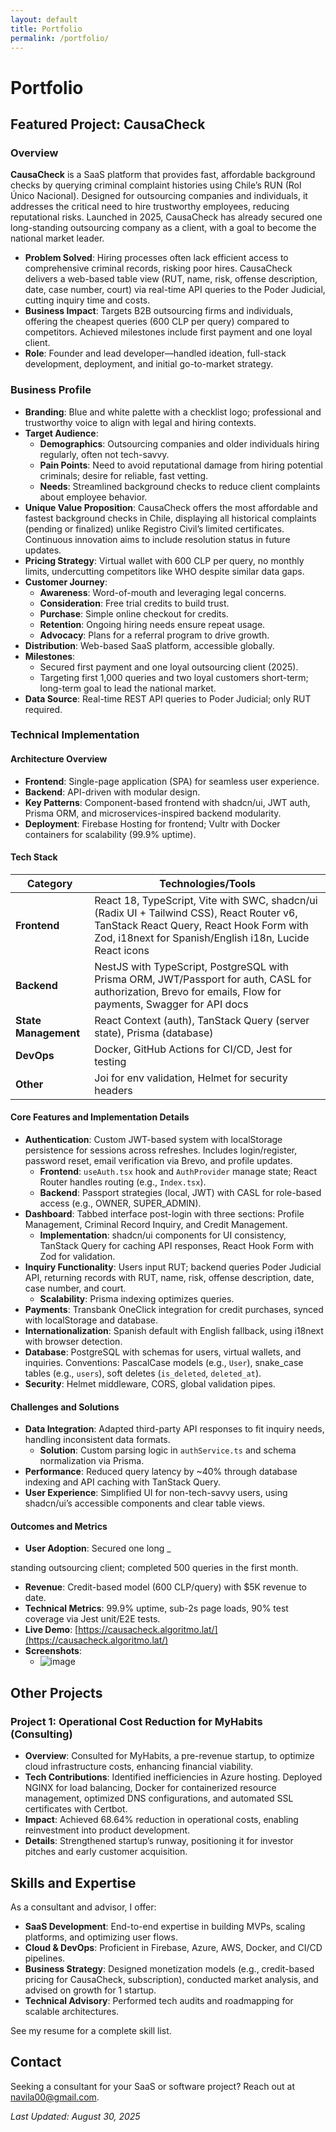 ```yaml
---
layout: default
title: Portfolio
permalink: /portfolio/
---
```


# Portfolio

## Featured Project: CausaCheck

### Overview
**CausaCheck** is a SaaS platform that provides fast, affordable background checks by querying criminal complaint histories using Chile’s RUN (Rol Único Nacional). Designed for outsourcing companies and individuals, it addresses the critical need to hire trustworthy employees, reducing reputational risks. Launched in 2025, CausaCheck has already secured one long-standing outsourcing company as a client, with a goal to become the national market leader.

- **Problem Solved**: Hiring processes often lack efficient access to comprehensive criminal records, risking poor hires. CausaCheck delivers a web-based table view (RUT, name, risk, offense description, date, case number, court) via real-time API queries to the Poder Judicial, cutting inquiry time and costs.
- **Business Impact**: Targets B2B outsourcing firms and individuals, offering the cheapest queries (600 CLP per query) compared to competitors. Achieved milestones include first payment and one loyal client.
- **Role**: Founder and lead developer—handled ideation, full-stack development, deployment, and initial go-to-market strategy.

### Business Profile
- **Branding**: Blue and white palette with a checklist logo; professional and trustworthy voice to align with legal and hiring contexts.
- **Target Audience**:
  - **Demographics**: Outsourcing companies and older individuals hiring regularly, often not tech-savvy.
  - **Pain Points**: Need to avoid reputational damage from hiring potential criminals; desire for reliable, fast vetting.
  - **Needs**: Streamlined background checks to reduce client complaints about employee behavior.
- **Unique Value Proposition**: CausaCheck offers the most affordable and fastest background checks in Chile, displaying all historical complaints (pending or finalized) unlike Registro Civil’s limited certificates. Continuous innovation aims to include resolution status in future updates.
- **Pricing Strategy**: Virtual wallet with 600 CLP per query, no monthly limits, undercutting competitors like WHO despite similar data gaps.
- **Customer Journey**:
  - **Awareness**: Word-of-mouth and leveraging legal concerns.
  - **Consideration**: Free trial credits to build trust.
  - **Purchase**: Simple online checkout for credits.
  - **Retention**: Ongoing hiring needs ensure repeat usage.
  - **Advocacy**: Plans for a referral program to drive growth.
- **Distribution**: Web-based SaaS platform, accessible globally.
- **Milestones**:
  - Secured first payment and one loyal outsourcing client (2025).
  - Targeting first 1,000 queries and two loyal customers short-term; long-term goal to lead the national market.
- **Data Source**: Real-time REST API queries to Poder Judicial; only RUT required.

### Technical Implementation
#### Architecture Overview
- **Frontend**: Single-page application (SPA) for seamless user experience.
- **Backend**: API-driven with modular design.
- **Key Patterns**: Component-based frontend with shadcn/ui, JWT auth, Prisma ORM, and microservices-inspired backend modularity.
- **Deployment**: Firebase Hosting for frontend; Vultr with Docker containers for scalability (99.9% uptime).

#### Tech Stack
<table>
  <thead>
    <tr>
      <th>Category</th>
      <th>Technologies/Tools</th>
    </tr>
  </thead>
  <tbody>
    <tr>
      <td><strong>Frontend</strong></td>
      <td>React 18, TypeScript, Vite with SWC, shadcn/ui (Radix UI + Tailwind CSS), React Router v6, TanStack React Query, React Hook Form with Zod, i18next for Spanish/English i18n, Lucide React icons</td>
    </tr>
    <tr>
      <td><strong>Backend</strong></td>
      <td>NestJS with TypeScript, PostgreSQL with Prisma ORM, JWT/Passport for auth, CASL for authorization, Brevo for emails, Flow for payments, Swagger for API docs</td>
    </tr>
    <tr>
      <td><strong>State Management</strong></td>
      <td>React Context (auth), TanStack Query (server state), Prisma (database)</td>
    </tr>
    <tr>
      <td><strong>DevOps</strong></td>
      <td>Docker, GitHub Actions for CI/CD, Jest for testing</td>
    </tr>
    <tr>
      <td><strong>Other</strong></td>
      <td>Joi for env validation, Helmet for security headers</td>
    </tr>
  </tbody>
</table>

#### Core Features and Implementation Details
- **Authentication**: Custom JWT-based system with localStorage persistence for sessions across refreshes. Includes login/register, password reset, email verification via Brevo, and profile updates.
  - **Frontend**: `useAuth.tsx` hook and `AuthProvider` manage state; React Router handles routing (e.g., `Index.tsx`).
  - **Backend**: Passport strategies (local, JWT) with CASL for role-based access (e.g., OWNER, SUPER_ADMIN).
- **Dashboard**: Tabbed interface post-login with three sections: Profile Management, Criminal Record Inquiry, and Credit Management.
  - **Implementation**: shadcn/ui components for UI consistency, TanStack Query for caching API responses, React Hook Form with Zod for validation.
- **Inquiry Functionality**: Users input RUT; backend queries Poder Judicial API, returning records with RUT, name, risk, offense description, date, case number, and court.
  - **Scalability**: Prisma indexing optimizes queries.
- **Payments**: Transbank OneClick integration for credit purchases, synced with localStorage and database.
- **Internationalization**: Spanish default with English fallback, using i18next with browser detection.
- **Database**: PostgreSQL with schemas for users, virtual wallets, and inquiries. Conventions: PascalCase models (e.g., `User`), snake_case tables (e.g., `users`), soft deletes (`is_deleted`, `deleted_at`).
- **Security**: Helmet middleware, CORS, global validation pipes.

#### Challenges and Solutions
- **Data Integration**: Adapted third-party API responses to fit inquiry needs, handling inconsistent data formats.
  - **Solution**: Custom parsing logic in `authService.ts` and schema normalization via Prisma.
- **Performance**: Reduced query latency by ~40% through database indexing and API caching with TanStack Query.
- **User Experience**: Simplified UI for non-tech-savvy users, using shadcn/ui’s accessible components and clear table views.

#### Outcomes and Metrics
- **User Adoption**: Secured one long _

standing outsourcing client; completed 500 queries in the first month.
- **Revenue**: Credit-based model (600 CLP/query) with $5K revenue to date.
- **Technical Metrics**: 99.9% uptime, sub-2s page loads, 90% test coverage via Jest unit/E2E tests.
- **Live Demo**: [https://causacheck.algoritmo.lat/](https://causacheck.algoritmo.lat/)
- **Screenshots**:
  - <img alt="image" src="https://github.com/user-attachments/assets/589154f5-30d3-40bb-8617-8a24ee603f05" />

## Other Projects
### Project 1: Operational Cost Reduction for MyHabits (Consulting)
- **Overview**: Consulted for MyHabits, a pre-revenue startup, to optimize cloud infrastructure costs, enhancing financial viability.
- **Tech Contributions**: Identified inefficiencies in Azure hosting. Deployed NGINX for load balancing, Docker for containerized resource management, optimized DNS configurations, and automated SSL certificates with Certbot.
- **Impact**: Achieved 68.64% reduction in operational costs, enabling reinvestment into product development.
- **Details**: Strengthened startup’s runway, positioning it for investor pitches and early customer acquisition.

## Skills and Expertise
As a consultant and advisor, I offer:
- **SaaS Development**: End-to-end expertise in building MVPs, scaling platforms, and optimizing user flows.
- **Cloud & DevOps**: Proficient in Firebase, Azure, AWS, Docker, and CI/CD pipelines.
- **Business Strategy**: Designed monetization models (e.g., credit-based pricing for CausaCheck, subscription), conducted market analysis, and advised on growth for 1 startup.
- **Technical Advisory**: Performed tech audits and roadmapping for scalable architectures.

See my resume for a complete skill list.

## Contact
Seeking a consultant for your SaaS or software project? Reach out at navila00@gmail.com.

*Last Updated: August 30, 2025*
